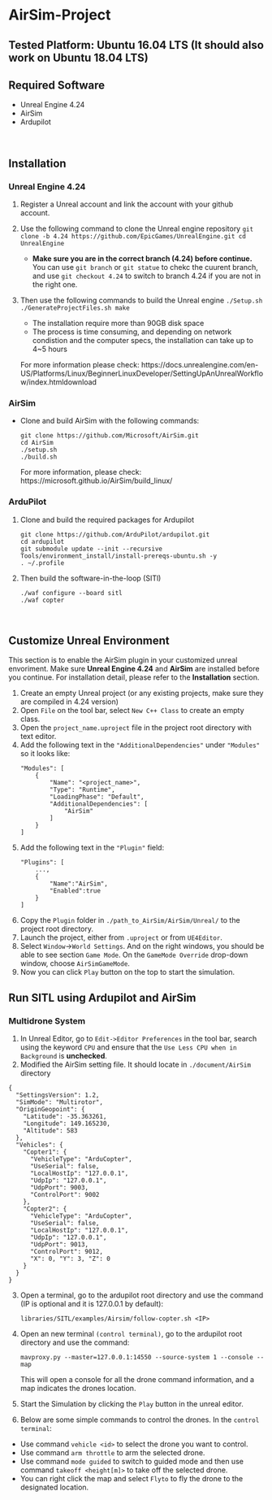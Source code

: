 # AirSim-Project

## Tested Platform: Ubuntu 16.04 LTS (It should also work on Ubuntu 18.04 LTS)
## Required Software
* Unreal Engine 4.24
* AirSim
* Ardupilot

<br>

## Installation
### Unreal Engine 4.24 
1. Register a Unreal account and link the account with your github account.
2. Use the following command to clone the Unreal engine repository
        ```
        git clone -b 4.24 https://github.com/EpicGames/UnrealEngine.git
        cd UnrealEngine 
        ```
    * <b>Make sure you are in the correct branch (4.24) before continue.</b> You can use `git branch` or `git statue` to chekc the cuurent branch, and use `git checkout 4.24` to switch to branch 4.24 if you are not in the right one.

3. Then use the following commands to build the Unreal engine
        ```
        ./Setup.sh
        ./GenerateProjectFiles.sh
        make
        ```
    * The installation require more than 90GB disk space
    * The process is time consuming, and depending on network condistion and the computer specs, the installation can take up to 4~5 hours
    <p>For more information please check: <a>https://docs.unrealengine.com/en-US/Platforms/Linux/BeginnerLinuxDeveloper/SettingUpAnUnrealWorkflow/index.htmldownload</a></p>

### AirSim
* Clone and build AirSim with the following commands:
    
    ```
    git clone https://github.com/Microsoft/AirSim.git
    cd AirSim
    ./setup.sh
    ./build.sh
    ```  
    <p>For more information, please check: <a>https://microsoft.github.io/AirSim/build_linux/</a></p>

### ArduPilot
1. Clone and build the required packages for Ardupilot

    ```
    git clone https://github.com/ArduPilot/ardupilot.git
    cd ardupilot
    git submodule update --init --recursive
    Tools/environment_install/install-prereqs-ubuntu.sh -y
    . ~/.profile
    ```
2. Then build the software-in-the-loop (SITl)
    
    ```
    ./waf configure --board sitl
    ./waf copter
    ```

<br>

## Customize Unreal Environment
<p>This section is to enable the AirSim plugin in your customized unreal envoriment. Make sure <b>Unreal Engine 4.24</b> and <b>AirSim</b> are installed before you continue. For installation detail, please refer to the <b>Installation</b> section.</p>

1. Create an empty Unreal project (or any existing projects, make sure they are compiled in 4.24 version)
2. Open `File` on the tool bar, select `New C++ Class` to create an empty class.
3. Open the `project_name.uproject` file in the project root directory with text editor.
4. Add the following text in the `"AdditionalDependencies"` under `"Modules"` so it looks like:
    ```
    "Modules": [
		{
			"Name": "<project_name>",
			"Type": "Runtime",
			"LoadingPhase": "Default",
			"AdditionalDependencies": [
                "AirSim"
			]
		}
	]
    ```
5. Add the following text in the `"Plugin"` field:
    ```
    "Plugins": [
        ...,
        {
            "Name":"AirSim",
            "Enabled":true
        }
    ]
    ```
6. Copy the `Plugin` folder in `./path_to_AirSim/AirSim/Unreal/` to the project root directory.
7. Launch the project, either from `.uproject` or from `UE4Editor`.
8. Select `Window`->`World Settings`. And on the right windows, you should be able to see section `Game Mode`. On the `GameMode Override` drop-down window, choose `AirSimGameMode`.
9. Now you can click `Play` button on the top to start the simulation.

## Run SITL using Ardupilot and AirSim

### Multidrone System
1. In Unreal Editor, go to `Edit->Editor Preferences` in the tool bar, search using the keyword `CPU` and ensure that the `Use Less CPU when in Background` is <b>unchecked</b>.
2. Modified the AirSim setting file. It should locate in `./document/AirSim` directory
```
{
  "SettingsVersion": 1.2,
  "SimMode": "Multirotor",
  "OriginGeopoint": {
    "Latitude": -35.363261,
    "Longitude": 149.165230,
    "Altitude": 583
  },
  "Vehicles": {
    "Copter1": {
      "VehicleType": "ArduCopter",
      "UseSerial": false,
      "LocalHostIp": "127.0.0.1",
      "UdpIp": "127.0.0.1",
      "UdpPort": 9003,
      "ControlPort": 9002
    },
    "Copter2": {
      "VehicleType": "ArduCopter",
      "UseSerial": false,
      "LocalHostIp": "127.0.0.1",
      "UdpIp": "127.0.0.1",
      "UdpPort": 9013,
      "ControlPort": 9012,
      "X": 0, "Y": 3, "Z": 0
    }
  }
}
```
3. Open a terminal, go to the ardupilot root directory and use the command (IP is optional and it is 127.0.0.1 by default):
    
    ```
    libraries/SITL/examples/Airsim/follow-copter.sh <IP>
    ```
4. Open an new terminal `(control terminal)`, go to the ardupilot root directory and use the command:
    
    ```
    mavproxy.py --master=127.0.0.1:14550 --source-system 1 --console --map
    ```
    This will open a console for all the drone command information, and a map indicates the drones location.
5. Start the Simulation by clicking the `Play` button in the unreal editor.
6. Below are some simple commands to control the drones. In the `control terminal`:  
* Use command `vehicle <id>` to select the drone you want to control.
* Use command `arm throttle` to arm the selected drone.
* Use command `mode guided` to switch to guided mode and then use command `takeoff <height[m]>` to take off the selected drone.
* You can right click the map and select `Flyto` to fly the drone to the designated location.
